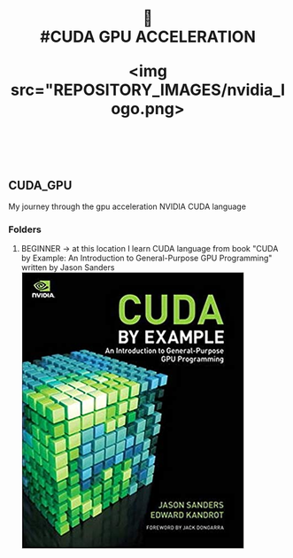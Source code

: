 

<div align="center">
<h1>
 💅 <br>
 #CUDA GPU ACCELERATION <br>

<img src="REPOSITORY_IMAGES/nvidia_logo.png>
</a>

</h1>
</div>
<br>
<br>
<br>

## CUDA_GPU
My journey through the gpu acceleration NVIDIA CUDA language

### Folders
1. BEGINNER -> at this location I learn CUDA language from book "CUDA by Example: An Introduction to General-Purpose GPU Programming" written by Jason Sanders <br />
![alt text](REPOSITORY_IMAGES/cuda_book_sanders.png)
